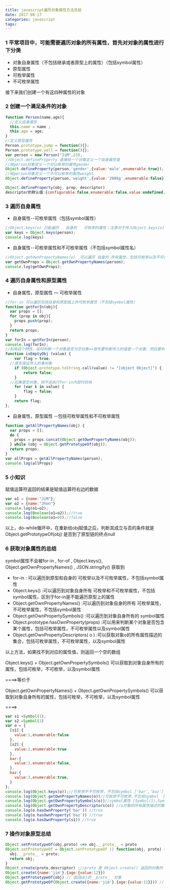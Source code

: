 ```yaml
---
title: javascript遍历对象属性方法总结
date: 2017-08-17
categories: javascript
tags: 
---
```


### 1 平常项目中，可能需要遍历对象的所有属性，首先对对象的属性进行下分类

* 对象自身属性（不包括继承或者原型上的属性）（包括symbol属性）
* 原型属性
* 可枚举属性
* 不可枚举属性

接下来我们创建一个有这四种属性的对象

### 2 创建一个满足条件的对象

```javascript
function Person(name,age){
  //定义自身属性
  this.name = name ;
  this.age = age;
}
//定义原型属性
Person.prototype.jump = function(){};
Person.prototype.yell = function(){};
var person = new Person("JiM",23);
//Object.defineProperty 直接给一个对象定义一个自身属性值
//给person对象定义一个可以枚举的属性gender
Object.defineProperty(person,'gender',{value:'male',enumerable:true});
//给person对象定义一个不可以枚举的属性weight 
Object.defineProperty(person,'weight',{value:'200kg',enumerable:false});
```

```javascript
Object.defineProperty(obj, prop, descriptor)
descriptor的默认值:{configurable:false,enumerable:false,value:undefined,writable:false,get:undefined,set:undefined}
```

### 3 遍历自身属性

* 自身属性--可枚举属性（包括symbol属性）

```javascript
//Object.keys(o) 只能遍历   自身的   可枚举的属性；注意对于传入Object.keys(o)中的参数，只要具有Iterator接口即可，也就是说参数可以是字符串（拆分字符串组成的数组），数组（下标组成的数组），对象（key值组成的数组）
var keys = Object.keys(person);
console.log(keys)
```

* 自身属性--可枚举属性和不可枚举属性（不包括symbol属性名）

```javascript
//Object.getOwnPropertyNames(o)  可以遍历 自身的 所有属性，包括可枚举以及不可枚举的属性
var getOwnProps = Object.getOwnPropertyNames(person);
console.log(getOwnProps);
```

### 4 遍历自身属性和原型属性

* 自身属性，原型属性 — 可枚举属性


```javascript
//for-in 可以遍历包括自身和原型链上的可枚举属性（不包括symbol属性）
function getForIn(obj){
  var props = [];
  for (prop in obj){
    props.push(prop);
  }
  return props;
}
var forIn = getForIn(person);
console.log(forIn);
//利用这个特性，如何判断一个对象是否为空对象==首先要判断传入的值是一个对象，然后要判断该对象为空{ };这里要用的一个for-in的特点事遍历空对象的时候不会进入语句执行
function isEmptyObj (value) {
    var flag = true;
  //首先保证传入的事对象
    if (Object.prototype.toString.call(value) != "[object Object]") {
        return false;
    }
  //如果是空对象，则不会执行for-in内部代码块
    for (var k in value) {
        flag = false;
    }
    return flag;
};
```

* 自身属性，原型属性 --包括可枚举属性和不可枚举属性

```javascript
function getAllPropertyNames(obj) {
  var props = [];
  do {
    props = props.concat(Object.getOwnPropertyNames(obj));
  } while (obj = Object.getPrototypeOf(obj));
  return props;
}
var allProps = getAllPropertyNames(person);
console.log(allProps)
```

### 5 小知识

赋值运算符返回的结果是赋值运算符右边的数据

```javascript
var o1 = {name:"JiM"};
var o2 = {name:"Jhon"}
console.log(o1=o2);
console.log(Boolean(o1=o2));//true
console.log(Boolean(o1=0));//false
```

以上，do-while循环中，在重新给obj赋值之后，判断其成立与否的条件就是Object.getPrototypeOf(obj) 是否到了原型链的终点null

### 6 获取对象属性的总结

symbol属性不会被for-in ,  for-of   , Object.keys(),  Object.getOwnPropertyNames() , JSON.stringify() 获取到

* for-in : 可以遍历到原型和自身的 可枚举以及不可枚举属性，不包括symbol属性
* Object.keys() :可以遍历到对象自身所有 可枚举和不可枚举属性，不包括symbol属性，区别于for-in是不能遍历原型上的属性
* Object.getOwnPropertyNames() :可以遍历到对象自身的所有 可枚举属性，不可枚举属性，不包括symbol属性
* Object.getOwnPropertySymbols() :可以遍历到对象自身所有的 symbol属性
* Object.prototype.hasOwnProperty(props) :可以用来判断某个对象是否包含某个属性，包括可枚举属性，不可枚举属性以及symbol属性
* Object.getOwnPropertyDescriptors( o ) :可以获取对象o的所有属性描述的集合，包括可枚举属性，不可枚举属性，以及symbol属性

以上方法，如果找不到对应的属性值，则返回一个空的数组

Object.keys() + Object.getOwnPropertySymbols() 可以获取到对象自身所有的属性，包括可枚举，不可枚举，以及symbol属性

====>等价于

Object.getOwnPropertyNames() + Object.getOwnPropertySymbols() 可以获取到对象自身所有的属性，包括可枚举，不可枚举，以及symbol属性

====>



```javascript
var s1 =Symbol(1);
var s2 =Symbol(2)
var o = {
  [s1]:{
    value:1,enumerable:false
  },
  [s2]:{
    value:2,enumerable:true
  },
  bar:{
    value:3,enumerable:false,
  },
  baz:{
    value:3,enumerable:true,
  }
};
console.log(Object.keys(o));//可枚举不不可枚举，不包括symbol ['bar','baz']
console.log(Object.getOwnPropertyNames(o))//可枚举不可枚举,不包括symbol  ['bar','baz'] 
console.log(Object.getOwnPropertySymbols(o))//symbol属性 [Symbol(1),Symbol(2)]
console.log(Object.getOwnPropertyDescriptors(o)) //o对象的所有属性描述的集合，包括可枚举，不可枚举以及Symbol属性
console.log(o.hasOwnProperty('bar')) //true
console.log(o.hasOwnProperty('baz')) //true 
console.log(o.hasOwnProperty(s1)) //true

```

### 7 操作对象原型总结

```javascript
Object.setPrototypeOf(obj,proto) ==> obj.__proto__ = proto
Object.setPrototypeOf = Object.setPrototypeOf || function(obj, proto) {
  obj.__proto__ = proto;
  return obj; 
}
Object.create(proto,descriptor) ;//proto 是 Object.create() 返回的对象的 __proto__ 属性的指向；
Object.create({name:'jim'},{age:{value:12}}) 
Object.getPrototypeOf(obj) // 返回obj的__proto__ 对象
Object.getPrototypeOf(Object.create({name:'jim'},{age:{value:12}})) // {name:'jim'}
```

